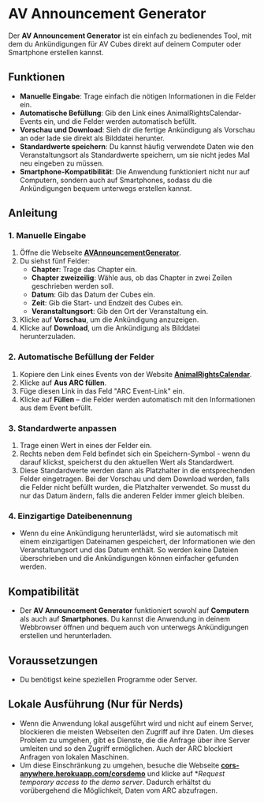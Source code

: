 # AV Announcement Generator

Der **AV Announcement Generator** ist ein einfach zu bedienendes Tool, mit dem du Ankündigungen für AV Cubes direkt auf deinem Computer oder Smartphone erstellen kannst.

## Funktionen

- **Manuelle Eingabe**: Trage einfach die nötigen Informationen in die Felder ein.
- **Automatische Befüllung**: Gib den Link eines AnimalRightsCalendar-Events ein, und die Felder werden automatisch befüllt.
- **Vorschau und Download**: Sieh dir die fertige Ankündigung als Vorschau an oder lade sie direkt als Bilddatei herunter.
- **Standardwerte speichern**: Du kannst häufig verwendete Daten wie den Veranstaltungsort als Standardwerte speichern, um sie nicht jedes Mal neu eingeben zu müssen.
- **Smartphone-Kompatibilität**: Die Anwendung funktioniert nicht nur auf Computern, sondern auch auf Smartphones, sodass du die Ankündigungen bequem unterwegs erstellen kannst.

## Anleitung

### 1. Manuelle Eingabe

1. Öffne die Webseite **[AVAnnouncementGenerator](https://steinente.github.io/AVAnnouncementGenerator/)**.
2. Du siehst fünf Felder:
   - **Chapter**: Trage das Chapter ein.
   - **Chapter zweizeilig**: Wähle aus, ob das Chapter in zwei Zeilen geschrieben werden soll.
   - **Datum**: Gib das Datum der Cubes ein.
   - **Zeit**: Gib die Start- und Endzeit des Cubes ein.
   - **Veranstaltungsort**: Gib den Ort der Veranstaltung ein.
3. Klicke auf **Vorschau**, um die Ankündigung anzuzeigen.
4. Klicke auf **Download**, um die Ankündigung als Bilddatei herunterzuladen.

### 2. Automatische Befüllung der Felder

1. Kopiere den Link eines Events von der Website [**AnimalRightsCalendar**](https://animalrightscalendar.org/).
2. Klicke auf **Aus ARC füllen**.
3. Füge diesen Link in das Feld "ARC Event-Link" ein.
4. Klicke auf **Füllen** – die Felder werden automatisch mit den Informationen aus dem Event befüllt.

### 3. Standardwerte anpassen

1. Trage einen Wert in eines der Felder ein.
2. Rechts neben dem Feld befindet sich ein Speichern-Symbol - wenn du darauf klickst, speicherst du den aktuellen Wert als Standardwert.
3. Diese Standardwerte werden dann als Platzhalter in die entsprechenden Felder eingetragen. Bei der Vorschau und dem Download werden, falls die Felder nicht befüllt wurden, die Platzhalter verwendet. So musst du nur das Datum ändern, falls die anderen Felder immer gleich bleiben.

### 4. Einzigartige Dateibenennung

- Wenn du eine Ankündigung herunterlädst, wird sie automatisch mit einem einzigartigen Dateinamen gespeichert, der Informationen wie den Veranstaltungsort und das Datum enthält. So werden keine Dateien überschrieben und die Ankündigungen können einfacher gefunden werden.

## Kompatibilität

- Der **AV Announcement Generator** funktioniert sowohl auf **Computern** als auch auf **Smartphones**. Du kannst die Anwendung in deinem Webbrowser öffnen und bequem auch von unterwegs Ankündigungen erstellen und herunterladen.

## Voraussetzungen

- Du benötigst keine speziellen Programme oder Server.

## Lokale Ausführung (Nur für Nerds)

- Wenn die Anwendung lokal ausgeführt wird und nicht auf einem Server, blockieren die meisten Webseiten den Zugriff auf ihre Daten. Um dieses Problem zu umgehen, gibt es Dienste, die die Anfrage über ihre Server umleiten und so den Zugriff ermöglichen. Auch der ARC blockiert Anfragen von lokalen Maschinen.
- Um diese Einschränkung zu umgehen, besuche die Webseite **[cors-anywhere.herokuapp.com/corsdemo](https://cors-anywhere.herokuapp.com/corsdemo)** und klicke auf **Request temporary access to the demo server*. Dadurch erhältst du vorübergehend die Möglichkeit, Daten vom ARC abzufragen.
